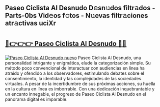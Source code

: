 ## Paseo Ciclista Al Desnudo D𝚎sn𝚞dos filtr𝚊dos - Parts-0bs Vid𝚎os f𝚘tos - N𝚞evas filtr𝚊ciones atr𝚊ctivas uciXr

# <h2><a href="http://mb9u1cj.tromn.icu/?c=Paseo+Ciclista+Al+Desnudo">🔗👉👉👉 Paseo Ciclista Al Desnudo 🔗🔗</a></h2>

[![Paseo Ciclista Al Desnudo nuevo](https://i.imgur.com/pEAQMta.gif)](http://mb9u1cj.tromn.icu/?c=Paseo+Ciclista+Al+Desnudo)
Paseo Ciclista Al Desnudo, una personalidad intrigante y enigmática, elude la categorización simple. Su método poco convencional de interactuar con audiencias en línea ha atraído y ofendido a los observadores, estimulando debates sobre el consentimiento, la identidad y las complejidades de las sociedades virtuales. A pesar de la incertidumbre de sus próximas acciones, su huella en la cultura en línea es imborrable. Con una dedicación inquebrantable y un encanto innegable, el progreso de Paseo Ciclista Al Desnudo en el panorama digital es imparable.
